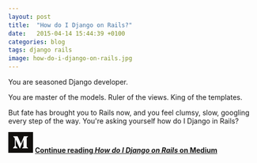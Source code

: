 ```yaml
---
layout: post
title:  "How do I Django on Rails?"
date:   2015-04-14 15:44:39 +0100
categories: blog
tags: django rails
image: how-do-i-django-on-rails.jpg
---
```


You are seasoned Django developer.

You are master of the models. Ruler of the views. King of the templates.

But fate has brought you to Rails now, and you feel clumsy, slow, googling every step of the way. You're asking yourself how do I Django in Rails?

![Medium](/assets/medium-50px.png) **[Continue reading *How do I Django on Rails* on Medium](https://medium.com/p/how-do-i-django-in-rails-c2d3b87af6c8)**